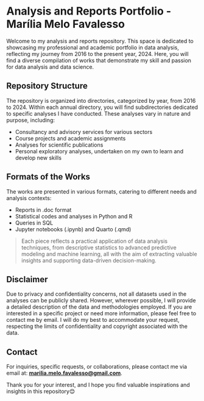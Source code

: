 # Analysis and Reports Portfolio - Marília Melo Favalesso

Welcome to my analysis and reports repository. This space is dedicated to showcasing my professional and academic portfolio in data analysis, reflecting my journey from 2016 to the present year, 2024. Here, you will find a diverse compilation of works that demonstrate my skill and passion for data analysis and data science.

## Repository Structure
The repository is organized into directories, categorized by year, from 2016 to 2024. Within each annual directory, you will find subdirectories dedicated to specific analyses I have conducted. These analyses vary in nature and purpose, including:

- Consultancy and advisory services for various sectors
- Course projects and academic assignments
- Analyses for scientific publications
- Personal exploratory analyses, undertaken on my own to learn and develop new skills


## Formats of the Works
The works are presented in various formats, catering to different needs and analysis contexts:

- Reports in .doc format
- Statistical codes and analyses in Python and R
- Queries in SQL
- Jupyter notebooks (.ipynb) and Quarto (.qmd)

> Each piece reflects a practical application of data analysis techniques, from descriptive statistics to advanced predictive modeling and machine learning, all with the aim of extracting valuable insights and supporting data-driven decision-making.

## Disclaimer
Due to privacy and confidentiality concerns, not all datasets used in the analyses can be publicly shared. However, wherever possible, I will provide a detailed description of the data and methodologies employed. If you are interested in a specific project or need more information, please feel free to contact me by email. I will do my best to accommodate your request, respecting the limits of confidentiality and copyright associated with the data.

## Contact
For inquiries, specific requests, or collaborations, please contact me via email at: **marilia.melo.favalesso@gmail.com**.

Thank you for your interest, and I hope you find valuable inspirations and insights in this repository😊

